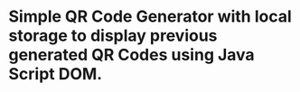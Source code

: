 # Simple QR Code Generator with local storage to display previous generated QR Codes using Java Script DOM.

